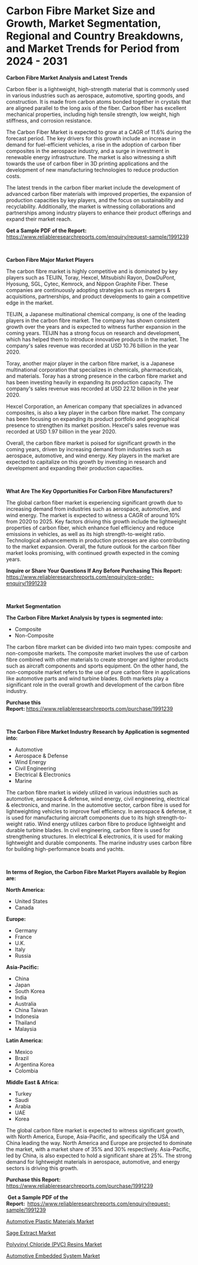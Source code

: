 <p><h1>Carbon Fibre Market Size and Growth, Market Segmentation, Regional and Country Breakdowns, and Market Trends for Period from 2024 -  2031</h1></p><p><strong>Carbon Fibre Market Analysis and Latest Trends</strong></p>
<p><p>Carbon fiber is a lightweight, high-strength material that is commonly used in various industries such as aerospace, automotive, sporting goods, and construction. It is made from carbon atoms bonded together in crystals that are aligned parallel to the long axis of the fiber. Carbon fiber has excellent mechanical properties, including high tensile strength, low weight, high stiffness, and corrosion resistance.</p><p>The Carbon Fiber Market is expected to grow at a CAGR of 11.6% during the forecast period. The key drivers for this growth include an increase in demand for fuel-efficient vehicles, a rise in the adoption of carbon fiber composites in the aerospace industry, and a surge in investment in renewable energy infrastructure. The market is also witnessing a shift towards the use of carbon fiber in 3D printing applications and the development of new manufacturing technologies to reduce production costs.</p><p>The latest trends in the carbon fiber market include the development of advanced carbon fiber materials with improved properties, the expansion of production capacities by key players, and the focus on sustainability and recyclability. Additionally, the market is witnessing collaborations and partnerships among industry players to enhance their product offerings and expand their market reach.</p></p>
<p><strong>Get a Sample PDF of the Report:&nbsp;</strong> <a href="https://www.reliableresearchreports.com/enquiry/request-sample/1991239">https://www.reliableresearchreports.com/enquiry/request-sample/1991239</a></p>
<p>&nbsp;</p>
<p><strong>Carbon Fibre Major Market Players</strong></p>
<p><p>The carbon fibre market is highly competitive and is dominated by key players such as TEIJIN, Toray, Hexcel, Mitsubishi Rayon, DowDuPont, Hyosung, SGL, Cytec, Kemrock, and Nippon Graphite Fiber. These companies are continuously adopting strategies such as mergers & acquisitions, partnerships, and product developments to gain a competitive edge in the market.</p><p>TEIJIN, a Japanese multinational chemical company, is one of the leading players in the carbon fibre market. The company has shown consistent growth over the years and is expected to witness further expansion in the coming years. TEIJIN has a strong focus on research and development, which has helped them to introduce innovative products in the market. The company's sales revenue was recorded at USD 10.76 billion in the year 2020.</p><p>Toray, another major player in the carbon fibre market, is a Japanese multinational corporation that specializes in chemicals, pharmaceuticals, and materials. Toray has a strong presence in the carbon fibre market and has been investing heavily in expanding its production capacity. The company's sales revenue was recorded at USD 22.12 billion in the year 2020.</p><p>Hexcel Corporation, an American company that specializes in advanced composites, is also a key player in the carbon fibre market. The company has been focusing on expanding its product portfolio and geographical presence to strengthen its market position. Hexcel's sales revenue was recorded at USD 1.97 billion in the year 2020.</p><p>Overall, the carbon fibre market is poised for significant growth in the coming years, driven by increasing demand from industries such as aerospace, automotive, and wind energy. Key players in the market are expected to capitalize on this growth by investing in research and development and expanding their production capacities.</p></p>
<p>&nbsp;</p>
<p><strong>What Are The Key Opportunities For Carbon Fibre Manufacturers?</strong></p>
<p><p>The global carbon fiber market is experiencing significant growth due to increasing demand from industries such as aerospace, automotive, and wind energy. The market is expected to witness a CAGR of around 10% from 2020 to 2025. Key factors driving this growth include the lightweight properties of carbon fiber, which enhance fuel efficiency and reduce emissions in vehicles, as well as its high strength-to-weight ratio. Technological advancements in production processes are also contributing to the market expansion. Overall, the future outlook for the carbon fiber market looks promising, with continued growth expected in the coming years.</p></p>
<p><strong>Inquire or Share Your Questions If Any Before Purchasing This Report:</strong> <a href="https://www.reliableresearchreports.com/enquiry/pre-order-enquiry/1991239">https://www.reliableresearchreports.com/enquiry/pre-order-enquiry/1991239</a></p>
<p>&nbsp;</p>
<p><strong>Market Segmentation</strong></p>
<p><strong>The Carbon Fibre Market Analysis by types is segmented into:</strong></p>
<p><ul><li>Composite</li><li>Non-Composite</li></ul></p>
<p><p>The carbon fibre market can be divided into two main types: composite and non-composite markets. The composite market involves the use of carbon fibre combined with other materials to create stronger and lighter products such as aircraft components and sports equipment. On the other hand, the non-composite market refers to the use of pure carbon fibre in applications like automotive parts and wind turbine blades. Both markets play a significant role in the overall growth and development of the carbon fibre industry.</p></p>
<p><strong>Purchase this Report:&nbsp;</strong><a href="https://www.reliableresearchreports.com/purchase/1991239">https://www.reliableresearchreports.com/purchase/1991239</a></p>
<p>&nbsp;</p>
<p><strong>The Carbon Fibre Market Industry Research by Application is segmented into:</strong></p>
<p><ul><li>Automotive</li><li>Aerospace & Defense</li><li>Wind Energy</li><li>Civil Engineering</li><li>Electrical & Electronics</li><li>Marine</li></ul></p>
<p><p>The carbon fibre market is widely utilized in various industries such as automotive, aerospace & defense, wind energy, civil engineering, electrical & electronics, and marine. In the automotive sector, carbon fibre is used for lightweighting vehicles to improve fuel efficiency. In aerospace & defense, it is used for manufacturing aircraft components due to its high strength-to-weight ratio. Wind energy utilizes carbon fibre to produce lightweight and durable turbine blades. In civil engineering, carbon fibre is used for strengthening structures. In electrical & electronics, it is used for making lightweight and durable components. The marine industry uses carbon fibre for building high-performance boats and yachts.</p></p>
<p>&nbsp;</p>
<p><strong>In terms of Region, the Carbon Fibre Market Players available by Region are:</strong></p>
<p>
    <p> <strong> North America: </strong>
        <ul>
            <li>United States</li>
            <li>Canada</li>
        </ul>
        </p> 
    <p> <strong> Europe: </strong>
        <ul>
            <li>Germany</li>
            <li>France</li>
            <li>U.K.</li>
            <li>Italy</li>
            <li>Russia</li>
        </ul>
        </p> 
    <p> <strong> Asia-Pacific: </strong>
        <ul>
            <li>China</li>
            <li>Japan</li>
            <li>South Korea</li>
            <li>India</li>
            <li>Australia</li>
            <li>China Taiwan</li>
            <li>Indonesia</li>
            <li>Thailand</li>
            <li>Malaysia</li>
        </ul>
        </p> 
    <p> <strong> Latin America: </strong>
        <ul>
            <li>Mexico</li>
            <li>Brazil</li>
            <li>Argentina Korea</li>
            <li>Colombia</li>
        </ul>
        </p> 
    <p> <strong> Middle East & Africa: </strong>
        <ul>
            <li>Turkey</li>
            <li>Saudi</li>
            <li>Arabia</li>
            <li>UAE</li>
            <li>Korea</li>
        </ul>
    </p>
    </p>
<p><p>The global carbon fibre market is expected to witness significant growth, with North America, Europe, Asia-Pacific, and specifically the USA and China leading the way. North America and Europe are projected to dominate the market, with a market share of 35% and 30% respectively. Asia-Pacific, led by China, is also expected to hold a significant share at 25%. The strong demand for lightweight materials in aerospace, automotive, and energy sectors is driving this growth.</p></p>
<p><strong>Purchase this Report: </strong><a href="https://www.reliableresearchreports.com/purchase/1991239">https://www.reliableresearchreports.com/purchase/1991239</a></p>
<p>&nbsp;<strong>Get a Sample PDF of the Report:&nbsp;&nbsp;</strong><a href="https://www.reliableresearchreports.com/enquiry/request-sample/1991239">https://www.reliableresearchreports.com/enquiry/request-sample/1991239</a></p>
<p><strong></strong></p>
<p><p><a href="https://github.com/jaidynmorantestelletmjzya/Market-Research-Report-List-1/blob/main/automotive-plastic-materials-market.md">Automotive Plastic Materials Market</a></p><p><a href="https://view.publitas.com/reportprime-1/sage-extract-market-with-the-goal-of-estimating-the-market-size-and-future-growth-potential-of-various-market-segments-based-on-component-applications-end-user-and-region/">Sage Extract Market</a></p><p><a href="https://faithful-glue-af3.notion.site/Polyvinyl-Chloride-PVC-Resins-Market-Size-Evaluating-its-Market-Trends-Growth-and-Projections-2-09a4d61dde8e41159451102fccb08157">Polyvinyl Chloride (PVC) Resins Market</a></p><p><a href="https://github.com/juniordelafrance/Market-Research-Report-List-2/blob/main/automotive-embedded-system-market.md">Automotive Embedded System Market</a></p></p>